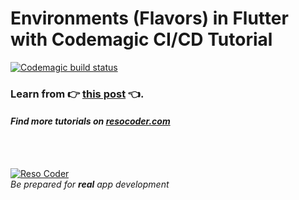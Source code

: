 # Environments (Flavors) in Flutter with Codemagic CI/CD Tutorial

[![Codemagic build status](https://api.codemagic.io/apps/5e4c0a55b084510019a9f599/5e4c0a55b084510019a9f598/status_badge.svg)](https://codemagic.io/apps/5e4c0a55b084510019a9f599/5e4c0a55b084510019a9f598/latest_build)

### Learn from :point_right: [this post](https://resocoder.com/env-flutter-codemagic) :point_left:.

#### _Find more tutorials on [resocoder.com](https://resocoder.com)_

<br />
<br />

[![Reso Coder](https://resocoder.com/wp-content/uploads/2019/09/logo_with_text_signature.png)](https://resocoder.com)
<br />
_Be prepared for **real** app development_
